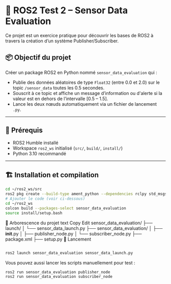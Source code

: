 
# 🧪 ROS2 Test 2 – Sensor Data Evaluation

Ce projet est un exercice pratique pour découvrir les bases de ROS2 à travers la création d’un système Publisher/Subscriber.

## 📦 Objectif du projet

Créer un package ROS2 en Python nommé `sensor_data_evaluation` qui :
- Publie des données aléatoires de type `Float32` (entre 0.0 et 2.0) sur le topic `/sensor_data` toutes les 0.5 secondes.
- Souscrit à ce topic et affiche un message d’information ou d'alerte si la valeur est en dehors de l’intervalle [0.5 – 1.5].
- Lance les deux nœuds automatiquement via un fichier de lancement `.py`.

---

## 🧰 Prérequis

- ROS2 Humble installé
- Workspace `ros2_ws` initialisé (`src/`, `build/`, `install/`)
- Python 3.10 recommandé

---

## 🏗️ Installation et compilation

```bash
cd ~/ros2_ws/src
ros2 pkg create --build-type ament_python --dependencies rclpy std_msgs sensor_data_evaluation
# Ajouter le code (voir ci-dessous)
cd ~/ros2_ws
colcon build --packages-select sensor_data_evaluation
source install/setup.bash
```

📁 Arborescence du projet
text
Copy
Edit
sensor_data_evaluation/
├── launch/
│   └── sensor_data_launch.py
├── sensor_data_evaluation/
│   ├── __init__.py
│   ├── publisher_node.py
│   └── subscriber_node.py
├── package.xml
├── setup.py
🚀 Lancement
```bash

ros2 launch sensor_data_evaluation sensor_data_launch.py
```
Vous pouvez aussi lancer les scripts manuellement pour test :

```bash
ros2 run sensor_data_evaluation publisher_node
ros2 run sensor_data_evaluation subscriber_node
```
